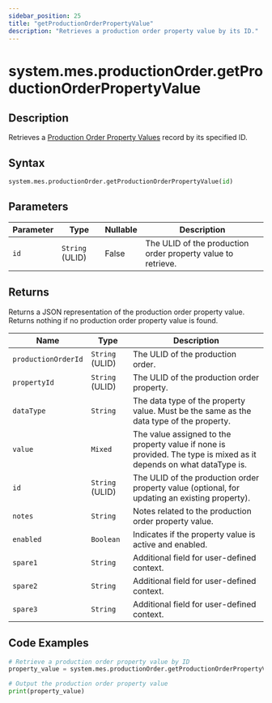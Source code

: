 ```yaml
---
sidebar_position: 25
title: "getProductionOrderPropertyValue"
description: "Retrieves a production order property value by its ID."
---
```


# system.mes.productionOrder.getProductionOrderPropertyValue

## Description

Retrieves a [Production Order Property Values](../../data-model/production-order-model/production-order-property-value) record by its specified ID.

## Syntax

```python
system.mes.productionOrder.getProductionOrderPropertyValue(id)
```

## Parameters

| Parameter | Type            | Nullable | Description                                                  |
|-----------|-----------------|----------|--------------------------------------------------------------|
| `id`      | `String` (ULID) | False    | The ULID of the production order property value to retrieve. |

## Returns

Returns a JSON representation of the production order property value. Returns nothing if no production order property value is found.

| Name                | Type            | Description                                                                                                        |
|---------------------|-----------------|--------------------------------------------------------------------------------------------------------------------|
| `productionOrderId` | `String` (ULID) | The ULID of the production order.                                                                                  |
| `propertyId`        | `String` (ULID) | The ULID of the production order property.                                                                         |
| `dataType`          | `String`        | The data type of the property value. Must be the same as the data type of the property.                            |
| `value`             | `Mixed`         | The value assigned to the property value if none is provided. The type is mixed as it depends on what dataType is. |
| `id`                | `String` (ULID) | The ULID of the production order property value (optional, for updating an existing property).                     |
| `notes`             | `String`        | Notes related to the production order property value.                                                              |
| `enabled`           | `Boolean`       | Indicates if the property value is active and enabled.                                                             |
| `spare1`            | `String`        | Additional field for user-defined context.                                                                         |
| `spare2`            | `String`        | Additional field for user-defined context.                                                                         |
| `spare3`            | `String`        | Additional field for user-defined context.                                                                         |

## Code Examples

```python
# Retrieve a production order property value by ID
property_value = system.mes.productionOrder.getProductionOrderPropertyValue('01JQ2AN7CQ-MWR6A9M0-FQSEAHTJ')

# Output the production order property value
print(property_value)
```
